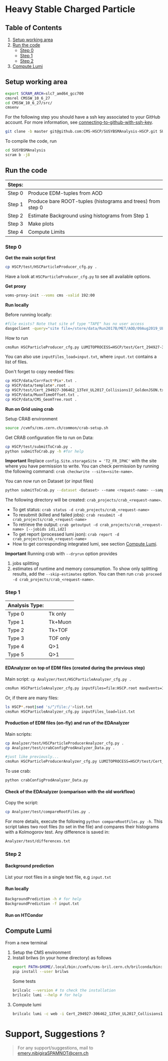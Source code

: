 # Heavy Stable Charged Particle

## Table of Contents

1.  [Setup working area](#setup-working-area)
1.  [Run the code](#run-the-code)
    * [Step 0](#step-0)
    * [Step 1](#step-1)
    * [Step 2](#step-2)
1.  [Compute Lumi](#compute-lumi)
<!--1.  [Pileup reweighting](#pileup-reweighting)-->

## Setup working area

```bash
export SCRAM_ARCH=slc7_amd64_gcc700
cmsrel CMSSW_10_6_27
cd CMSSW_10_6_27/src/
cmsenv
```

For the following step you should have a ssh key associated to your GitHub account.
For more information, see [connecting-to-github-with-ssh-key](https://docs.github.com/en/authentication/connecting-to-github-with-ssh/generating-a-new-ssh-key-and-adding-it-to-the-ssh-agent).

```bash
git clone -b master git@github.com:CMS-HSCP/SUSYBSMAnalysis-HSCP.git SUSYBSMAnalysis 
```
<!--
# Before compile, hide BigNTuplizer 
pushd SUSYBSMAnalysis/HSCP/plugins
mv BigNtuplizer.cc BigNtuplizer.cc.bkp
popd
-->

To compile the code, run
```bash
cd SUSYBSMAnalysis
scram b -j8
```

## Run the code

|Steps:  |                                                             |
|:---    |:------                                                      |
|Step 0  |  Produce EDM-tuples from AOD                                 |
|Step 1  |  Produce bare ROOT-tuples (histograms and trees) from step 0                   |
|Step 2  |  Estimate Background using histograms from Step 1  |
|Step 3  |  Make plots                                                 | 
|Step 4  |  Compute Limits                                             | 

### Step 0

**Get the main script first**
```bash
cp HSCP/test/HSCParticleProducer_cfg.py .
```
Have a look at `HSCParticleProducer_cfg.py` to see all available options.

**Get proxy**
```bash
voms-proxy-init --voms cms -valid 192:00
```

**Run locally**

Before running locally:
```bash
#file exists? Note that site of type "TAPE" has no user access
dasgoclient -query="site file=/store/data/Run2017B/MET/AOD/09Aug2019_UL2017_rsb-v1/00000/AA1FC1E6-1E88-204D-B867-4637AEAC4BEA.root"
```

How to run
```bash
cmsRun HSCParticleProducer_cfg.py LUMITOPROCESS=HSCP/test/Cert_294927-306462_13TeV_UL2017_Collisions17_GoldenJSON.txt inputFiles=root://cms-xrd-global.cern.ch//store/data/Run2017B/MET/AOD/09Aug2019_UL2017_rsb-v1/00000/AA1FC1E6-1E88-204D-B867-4637AEAC4BEA.root
```
You can also use `inputFiles_load=input.txt`, where `input.txt` contains a list of files.

Don't forget to copy needed files:
```bash
cp HSCP/data/CorrFact*Pix*.txt .
cp HSCP/data/template*.root .
cp HSCP/test/Cert_294927-306462_13TeV_UL2017_Collisions17_GoldenJSON.txt .
cp HSCP/data/MuonTimeOffset.txt .
cp HSCP/data/CMS_GeomTree.root .
```

**Run on Grid using crab**

Setup CRAB environment
```bash
source /cvmfs/cms.cern.ch/common/crab-setup.sh  
```

Get CRAB configuration file to run on Data: 
```bash
cp HSCP/test/submitToCrab.py .
python submitToCrab.py -h #for help
```

**Important** Replace `config.Site.storageSite = 'T2_FR_IPHC'` with the site where you have permission to write.
You can check permission by running the following command: `crab checkwrite --site=<site-name>`. 

You can now run on Dataset (or input files)
```bash
python submitToCrab.py --dataset <Dataset> --name <request-name> --sample <isData> --lumiToProcess <JSON file>
```
The following directory will be created: `crab_projects/crab_<request-name>`.
- To get status: `crab status -d crab_projects/crab_<request-name>`
- To resubmit (killed and failed jobs): `crab resubmit -d crab_projects/crab_<request-name>`
- To retrieve the output: `crab getoutput -d crab_projects/crab_<request-name> [--jobids id1,id2]`
- To get report (processed lumi json): `crab report -d crab_projects/crab_<request-name>`
- How to get corresponding integrated lumi, see section [Compute Lumi](#compute-lumi).

<!-- -->
**Important** Running crab with `--dryrun` option provides 
1. jobs splitting
1. estimates of runtime and memory consumption. To show only splitting results, add the `--skip-estimates` option.
You can then run `crab proceed -d crab_projects/crab_<request-name>`. 
<!-- -->


### Step 1

|Analysis Type:  | |
|:---    |:------  |
|Type 0  |  Tk only |
|Type 1  |  Tk+Muon |
|Type 2  |  Tk+TOF  |
|Type 3  |  TOF only | 
|Type 4  |  Q>1 | 
|Type 5  |  Q>1 | 

#### EDAnalyzer on top of EDM files (created during the previous step)

Main script: `cp Analyzer/test/HSCParticleAnalyzer_cfg.py .`

```bash
cmsRun HSCParticleAnalyzer_cfg.py inputFiles=file:HSCP.root maxEvents=100
```
Or, if there are many files: 
```bash
ls HSCP*.root|sed 's/^/file:/'>list.txt
cmsRun HSCParticleAnalyzer_cfg.py inputFiles_load=list.txt
```

#### Production of EDM files (on-fly) and run of the EDAnalyzer

Main scripts: 
```bash
cp Analyzer/test/HSCParticleProducerAnalyzer_cfg.py .
cp Analyzer/test/crabConfigProdAnalyzer_Data.py .
```

```bash
#just like previously...
cmsRun HSCParticleProducerAnalyzer_cfg.py LUMITOPROCESS=HSCP/test/Cert_294927-306462_13TeV_UL2017_Collisions17_GoldenJSON.txt inputFiles=root://cms-xrd-global.cern.ch//store/data/Run2017B/MET/AOD/09Aug2019_UL2017_rsb-v1/00000/AA1FC1E6-1E88-204D-B867-4637AEAC4BEA.root
```
To use crab:
```bash
python crabConfigProdAnalyzer_Data.py
```

#### Check of the EDAnalyzer (comparison with the old workflow)
Copy the script:
```bash
cp Analyzer/test/compareRootFiles.py .
```
For more details, execute the following `python compareRootFiles.py -h`.
This script takes two root files (to set in the file) and compares their histograms with a Kolmogorov test. Any difference is saved in:
```bash
Analyzer/test/differences.txt
```

### Step 2

#### Background prediction

<!--
```bash
cp Analyzer/test/RunBackgroundPrediction.sh .
```
-->
List your root files in a single text file, e.g `input.txt`

#### Run locally

```bash
BackgroundPrediction -h # for help
BackgroundPrediction -f input.txt
```

#### Run on HTCondor

<!--
Uncomment and change the commented line in `RunBackgroundPrediction.sh`

Get submit file:
```bash
cp Analyzer/test/batch.sub .
```

Run:
```bash
condor_submit batch.sub
```
-->

## Compute Lumi

From a new terminal

1. Setup the CMS environment 
1. Install brilws (in your home directory) as follows
   ```bash
   export PATH=$HOME/.local/bin:/cvmfs/cms-bril.cern.ch/brilconda/bin:$PATH
   pip install --user brilws
   ```
   Some tests
   ```bash
   brilcalc --version # to check the installation
   brilcalc lumi --help # for help
   ```
1. Compute lumi
   ```bash
   brilcalc lumi -c web -i Cert_294927-306462_13TeV_UL2017_Collisions17_GoldenJSON.txt --output-style csv -u /pb > result.txt
   ```

<!--## Pileup reweighting

[https://twiki.cern.ch/twiki/bin/view/CMS/PileupJSONFileforData](https://twiki.cern.ch/twiki/bin/view/CMS/PileupJSONFileforData)-->

# Support, Suggestions ?
> For any support/suggestions, mail to emery.nibigiraSPAMNOT@cern.ch

